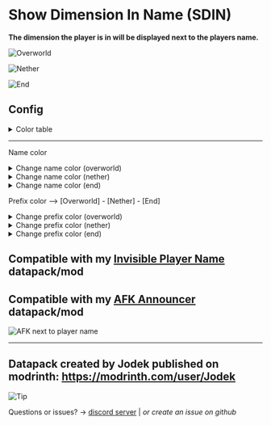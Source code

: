 # Show Dimension In Name (SDIN)

**The dimension the player is in will be displayed next to the players name.**

![Overworld](https://cdn.modrinth.com/data/cached_images/dcd871250f58eefae73c6ec87904ccd232b18343.png)

![Nether](https://cdn.modrinth.com/data/cached_images/028ab84f11babc289bc5cb24df64dce862f57195.png)

![End](https://cdn.modrinth.com/data/cached_images/48c8dba486221dbfa32c62d322f44f69085dbdc4.png)

## Config

<details>
<summary>Color table</summary>
  
1 - aqua

2 - black

3 - blue

4 - dark_aqua

5 - dark_blue

6 - dark_gray

7 - dark_green

8 - dark_purple

9 - dark_red

10 - gold

11 - gray

12 - green

13 - light_purple

14 - red

15 - white

16 - yellow

</details>

---

Name color

<details>
<summary>Change name color (overworld)</summary>

Color of the name in the overworld

default = gray

```
/scoreboard players set &name_color_sdin_overworld name_color.jodek value
```
value = color --> look at color table

</details>

<details>
<summary>Change name color (nether)</summary>

Color of the name in the nether

default = gray

```
/scoreboard players set &name_color_sdin_nether name_color.jodek value
```
value = color --> look at color table

</details>

<details>
<summary>Change name color (end)</summary>

Color of the name in the end

default = gray

```
/scoreboard players set &name_color_sdin_end name_color.jodek value
```
value = color --> look at color table

</details>

Prefix color --> [Overworld] - [Nether] - [End]

<details>
<summary>Change prefix color (overworld)</summary>

Color of the "overworld" prefix

default = green

```
/scoreboard players set &prefix_color_sdin_overworld name_color.jodek value
```
value = color --> look at color table

value = 0 --> disabled / no prefix

</details>

<details>
<summary>Change prefix color (nether)</summary>

Color of the "nether" prefix

default = red

```
/scoreboard players set &prefix_color_sdin_nether name_color.jodek value
```
value = color --> look at color table

value = 0 --> disabled / no prefix

</details>

<details>
<summary>Change prefix color (end)</summary>

Color of the "end" prefix

default = dark_purple

```
/scoreboard players set &prefix_color_sdin_end name_color.jodek value
```
value = color --> look at color table

value = 0 --> disabled / no prefix

</details>

## Compatible with my [Invisible Player Name]([https://modrinth.com/datapack/afk-announcer](https://modrinth.com/datapack/invisible-player-name)) datapack/mod

## Compatible with my [AFK Announcer](https://modrinth.com/datapack/afk-announcer) datapack/mod

![AFK next to player name](https://cdn.modrinth.com/data/cached_images/80a8d860ec8a73404baf1b47d1e607d191917e68.png)

---

## Datapack created by Jodek published on modrinth: https://modrinth.com/user/Jodek

<picture>
   <source media="(prefers-color-scheme: light)" srcset="https://raw.githubusercontent.com/Mqxx/GitHub-Markdown/main/blockquotes/badge/light-theme/tip.svg">
  <img alt="Tip" src="https://raw.githubusercontent.com/Mqxx/GitHub-Markdown/main/blockquotes/badge/dark-theme/tip.svg">
 </picture><br>
 
Questions or issues? -> [discord server](https://discord.gg/z2n3qTzQY6) | _or create an issue on github_
